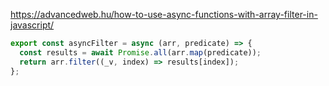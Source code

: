 
https://advancedweb.hu/how-to-use-async-functions-with-array-filter-in-javascript/

```js
export const asyncFilter = async (arr, predicate) => {
  const results = await Promise.all(arr.map(predicate));
  return arr.filter((_v, index) => results[index]);
};
```
